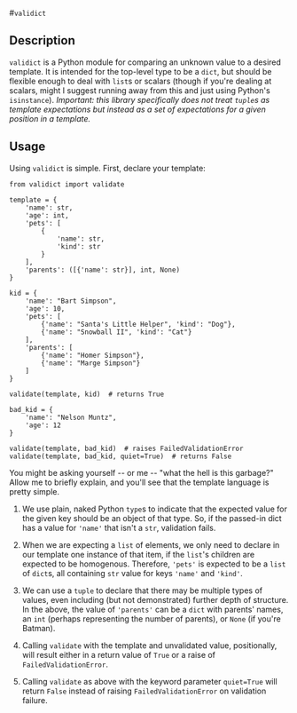 #`validict`

## Description

`validict` is a Python module for comparing an unknown value to a desired template. It is intended for the top-level type to be a `dict`, but should be flexible enough to deal with `list`s or scalars (though if you're dealing at scalars, might I suggest running away from this and just using Python's `isinstance`). *Important: this library specifically does not treat `tuple`s as template expectations but instead as a set of expectations for a given position in a template.*

## Usage

Using `validict` is simple. First, declare your template:

    from validict import validate
    
    template = {
        'name': str,
        'age': int,
        'pets': [
        	{
	        	'name': str,
	            'kind': str
        	}
	    ],
	    'parents': ([{'name': str}], int, None)
    }
    
    kid = {
    	'name': "Bart Simpson",
    	'age': 10,
    	'pets': [
    		{'name': "Santa's Little Helper", 'kind': "Dog"},
    		{'name': "Snowball II", 'kind': "Cat"}
    	],
    	'parents': [
    		{'name': "Homer Simpson"},
    		{'name': "Marge Simpson"}
    	]
    }
    
    validate(template, kid)  # returns True
    
    bad_kid = {
    	'name': "Nelson Muntz",
    	'age': 12
    }
    
    validate(template, bad_kid)  # raises FailedValidationError
    validate(template, bad_kid, quiet=True)  # returns False
    	
    

You might be asking yourself -- or me -- "what the hell is this garbage?" Allow me to briefly explain, and you'll see that the template language is pretty simple.

1) We use plain, naked Python `type`s to indicate that the expected value for the given key should be an object of that type. So, if the passed-in dict has a value for `'name'` that isn't a `str`, validation fails.

2) When we are expecting a `list` of elements, we only need to declare in our template one instance of that item, if the `list`'s children are expected to be homogenous. Therefore, `'pets'` is expected to be a `list` of `dict`s, all containing `str` value for keys `'name'` and `'kind'`.

3) We can use a `tuple` to declare that there may be multiple types of values, even including (but not demonstrated) further depth of structure. In the above, the value of `'parents'` can be a `dict` with parents' names, an `int` (perhaps representing the number of parents), or `None` (if you're Batman).

4) Calling `validate` with the template and unvalidated value, positionally, will result either in a return value of `True` or a raise of `FailedValidationError`.

5) Calling `validate` as above with the keyword parameter `quiet=True` will return `False` instead of raising `FailedValidationError` on validation failure.